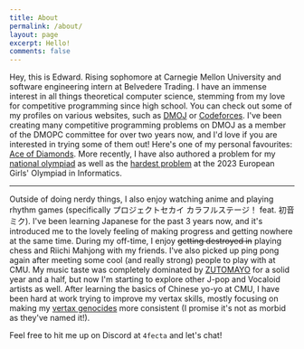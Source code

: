 ```yaml
---
title: About
permalink: /about/
layout: page
excerpt: Hello!
comments: false
---
```


Hey, this is Edward. Rising sophomore at Carnegie Mellon University and software engineering intern at Belvedere Trading. I have an immense interest in all things theoretical computer science, stemming from my love for competitive programming since high school. You can check out some of my profiles on various websites, such as [DMOJ](https://dmoj.ca/user/4fecta) or [Codeforces](https://codeforces.com/profile/4fecta). I've been creating many competitive programming problems on DMOJ as a member of the DMOPC committee for over two years now, and I'd love if you are interested in trying some of them out! Here's one of my personal favourites: [Ace of Diamonds](https://dmoj.ca/problem/dmopc21c9p4). More recently, I have also authored a problem for my [national olympiad](https://dmoj.ca/problem/cco23p2) as well as the [hardest problem](https://egoi23.se/assets/tasks/day2/guessinggame.pdf) at the 2023 European Girls' Olympiad in Informatics.

<hr>

Outside of doing nerdy things, I also enjoy watching anime and playing rhythm games (specifically プロジェクトセカイ カラフルステージ！ feat. 初音ミク). I've been learning Japanese for the past 3 years now, and it's introduced me to the lovely feeling of making progress and getting nowhere at the same time. During my off-time, I enjoy  ~~getting destroyed in~~ playing chess and Riichi Mahjong with my friends. I've also picked up ping pong again after meeting some cool (and really strong) people to play with at CMU. My music taste was completely dominated by [ZUTOMAYO](https://youtu.be/Atvsg_zogxo) for a solid year and a half, but now I'm starting to explore other J-pop and Vocaloid artists as well. After learning the basics of Chinese yo-yo at CMU, I have been hard at work trying to improve my vertax skills, mostly focusing on making my [vertax genocides](https://youtu.be/2nMmd07keQM) more consistent (I promise it's not as morbid as they've named it!).

Feel free to hit me up on Discord at `4fecta` and let's chat!
